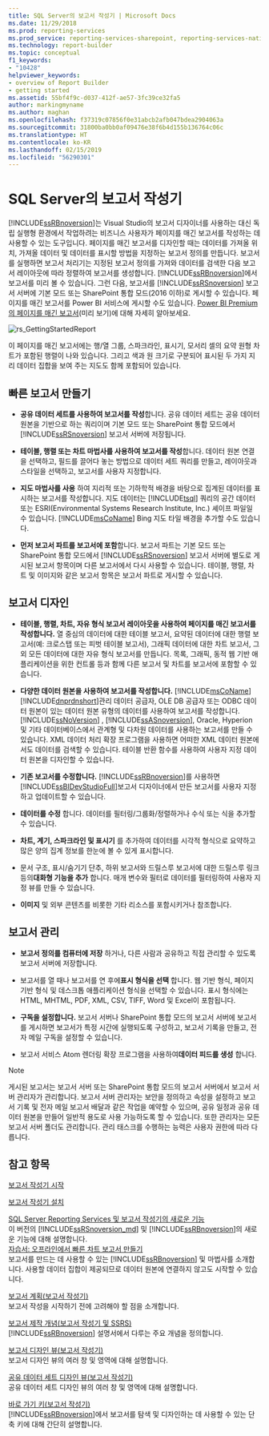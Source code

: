 ```yaml
---
title: SQL Server의 보고서 작성기 | Microsoft Docs
ms.date: 11/29/2018
ms.prod: reporting-services
ms.prod_service: reporting-services-sharepoint, reporting-services-native
ms.technology: report-builder
ms.topic: conceptual
f1_keywords:
- "10428"
helpviewer_keywords:
- overview of Report Builder
- getting started
ms.assetid: 55bf4f9c-d037-412f-ae57-3fc39ce32fa5
author: markingmyname
ms.author: maghan
ms.openlocfilehash: f37319c07856f0e31abcb2afb047bdea2904063a
ms.sourcegitcommit: 31800ba0bb0af09476e38f6b4d155b136764c06c
ms.translationtype: HT
ms.contentlocale: ko-KR
ms.lasthandoff: 02/15/2019
ms.locfileid: "56290301"
---
```

# <a name="report-builder-in-sql-server"></a>SQL Server의 보고서 작성기
  [!INCLUDE[ssRBnoversion](../../includes/ssrbnoversion.md)]는 Visual Studio의 보고서 디자이너를 사용하는 대신 독립 실행형 환경에서 작업하려는 비즈니스 사용자가 페이지를 매긴 보고서를 작성하는 데 사용할 수 있는 도구입니다.  페이지를 매긴 보고서를 디자인할 때는 데이터를 가져올 위치, 가져올 데이터 및 데이터를 표시할 방법을 지정하는 보고서 정의를 만듭니다. 보고서를 실행하면 보고서 처리기는 지정된 보고서 정의를 가져와 데이터를 검색한 다음 보고서 레이아웃에 따라 정렬하여 보고서를 생성합니다. [!INCLUDE[ssRBnoversion](../../includes/ssrbnoversion.md)]에서 보고서를 미리 볼 수 있습니다. 그런 다음, 보고서를 [!INCLUDE[ssRSnoversion](../../includes/ssrsnoversion-md.md)] 보고서 서버에 기본 모드 또는 SharePoint 통합 모드(2016 이하)로 게시할 수 있습니다. 페이지를 매긴 보고서를 Power BI 서비스에 게시할 수도 있습니다. [Power BI Premium의 페이지를 매긴 보고서](https://docs.microsoft.com/power-bi/paginated-reports-report-builder-power-bi)(미리 보기)에 대해 자세히 알아보세요.
  
 ![rs_GettingStartedReport](../../reporting-services/report-builder/media/rs-gettingstartedreport.png "rs_GettingStartedReport")  
  
 이 페이지를 매긴 보고서에는 행/열 그룹, 스파크라인, 표시기, 모서리 셀의 요약 원형 차트가 포함된 행렬이 나와 있습니다. 그리고 색과 원 크기로 구분되어 표시된 두 가지 지리 데이터 집합을 보여 주는 지도도 함께 포함되어 있습니다.  
  
##  <a name="JumpStartReptCreation"></a> 빠른 보고서 만들기  
  
-   **공유 데이터 세트를 사용하여 보고서를 작성**합니다. 공유 데이터 세트는 공유 데이터 원본을 기반으로 하는 쿼리이며 기본 모드 또는 SharePoint 통합 모드에서 [!INCLUDE[ssRSnoversion](../../includes/ssrsnoversion-md.md)] 보고서 서버에 저장됩니다.  
  
-   **테이블, 행렬 또는 차트 마법사를 사용하여 보고서를 작성**합니다. 데이터 원본 연결을 선택하고, 필드를 끌어다 놓는 방법으로 데이터 세트 쿼리를 만들고, 레이아웃과 스타일을 선택하고, 보고서를 사용자 지정합니다.  
  
-   **지도 마법사를 사용** 하여 지리적 또는 기하학적 배경을 바탕으로 집계된 데이터를 표시하는 보고서를 작성합니다. 지도 데이터는 [!INCLUDE[tsql](../../includes/tsql-md.md)] 쿼리의 공간 데이터 또는 ESRI(Environmental Systems Research Institute, Inc.) 셰이프 파일일 수 있습니다. [!INCLUDE[msCoName](../../includes/msconame-md.md)] Bing 지도 타일 배경을 추가할 수도 있습니다.  
  
-   **먼저 보고서 파트를 보고서에 포함**합니다. 보고서 파트는 기본 모드 또는 SharePoint 통합 모드에서 [!INCLUDE[ssRSnoversion](../../includes/ssrsnoversion-md.md)] 보고서 서버에 별도로 게시된 보고서 항목이며 다른 보고서에서 다시 사용할 수 있습니다. 테이블, 행렬, 차트 및 이미지와 같은 보고서 항목은 보고서 파트로 게시할 수 있습니다.  
  
##  <a name="DesignRept"></a> 보고서 디자인  
  
-   **테이블, 행렬, 차트, 자유 형식 보고서 레이아웃을 사용하여 페이지를 매긴 보고서를 작성합니다.** 열 중심의 데이터에 대한 테이블 보고서, 요약된 데이터에 대한 행렬 보고서(예: 크로스탭 또는 피벗 테이블 보고서), 그래픽 데이터에 대한 차트 보고서, 그 외 모든 데이터에 대한 자유 형식 보고서를 만듭니다. 목록, 그래픽, 동적 웹 기반 애플리케이션을 위한 컨트롤 등과 함께 다른 보고서 및 차트를 보고서에 포함할 수 있습니다.  
  
-   **다양한 데이터 원본을 사용하여 보고서를 작성합니다.** [!INCLUDE[msCoName](../../includes/msconame-md.md)] [!INCLUDE[dnprdnshort](../../includes/dnprdnshort-md.md)]관리 데이터 공급자, OLE DB 공급자 또는 ODBC 데이터 원본이 있는 데이터 원본 유형의 데이터를 사용하여 보고서를 작성합니다. [!INCLUDE[ssNoVersion](../../includes/ssnoversion-md.md)] , [!INCLUDE[ssASnoversion](../../includes/ssasnoversion-md.md)], Oracle, Hyperion 및 기타 데이터베이스에서 관계형 및 다차원 데이터를 사용하는 보고서를 만들 수 있습니다. XML 데이터 처리 확장 프로그램을 사용하면 어떠한 XML 데이터 원본에서도 데이터를 검색할 수 있습니다. 테이블 반환 함수를 사용하여 사용자 지정 데이터 원본을 디자인할 수 있습니다.  
  
-   **기존 보고서를 수정합니다.** [!INCLUDE[ssRBnoversion](../../includes/ssrbnoversion.md)]를 사용하면 [!INCLUDE[ssBIDevStudioFull](../../includes/ssbidevstudiofull-md.md)]보고서 디자이너에서 만든 보고서를 사용자 지정하고 업데이트할 수 있습니다.  
  
-   **데이터를 수정** 합니다. 데이터를 필터링/그룹화/정렬하거나 수식 또는 식을 추가할 수 있습니다.  
  
-   **차트, 계기, 스파크라인 및 표시기** 를 추가하여 데이터를 시각적 형식으로 요약하고 많은 양의 집계 정보를 한눈에 볼 수 있게 표시합니다.  
  
-   문서 구조, 표시/숨기기 단추, 하위 보고서와 드릴스루 보고서에 대한 드릴스루 링크 등의**대화형 기능을 추가** 합니다. 매개 변수와 필터로 데이터를 필터링하여 사용자 지정 뷰를 만들 수 있습니다.  
  
-   **이미지** 및 외부 콘텐츠를 비롯한 기타 리소스를 포함시키거나 참조합니다.  
  
##  <a name="ManageRpt"></a> 보고서 관리  
  
-   **보고서 정의를 컴퓨터에 저장** 하거나, 다른 사람과 공유하고 직접 관리할 수 있도록 보고서 서버에 저장합니다.  
  
-   보고서를 열 때나 보고서를 연 후에**표시 형식을 선택** 합니다. 웹 기반 형식, 페이지 기반 형식 및 데스크톱 애플리케이션 형식을 선택할 수 있습니다. 표시 형식에는 HTML, MHTML, PDF, XML, CSV, TIFF, Word 및 Excel이 포함됩니다.  
  
-   **구독을 설정합니다.** 보고서 서버나 SharePoint 통합 모드의 보고서 서버에 보고서를 게시하면 보고서가 특정 시간에 실행되도록 구성하고, 보고서 기록을 만들고, 전자 메일 구독을 설정할 수 있습니다.  
  
-   보고서 서비스 Atom 렌더링 확장 프로그램을 사용하여**데이터 피드를 생성** 합니다.  
  
> [!NOTE]  
>  게시된 보고서는 보고서 서버 또는 SharePoint 통합 모드의 보고서 서버에서 보고서 서버 관리자가 관리합니다. 보고서 서버 관리자는 보안을 정의하고 속성을 설정하고 보고서 기록 및 전자 메일 보고서 배달과 같은 작업을 예약할 수 있으며, 공유 일정과 공유 데이터 원본을 만들어 일반적 용도로 사용 가능하도록 할 수 있습니다. 또한 관리자는 모든 보고서 서버 폴더도 관리합니다. 관리 태스크를 수행하는 능력은 사용자 권한에 따라 다릅니다.  
  
## <a name="see-also"></a>참고 항목  
  [보고서 작성기 시작](../../reporting-services/report-builder/start-report-builder.md)  
  
  [보고서 작성기 설치](../../reporting-services/install-windows/install-report-builder.md)

  [SQL Server Reporting Services 및 보고서 작성기의 새로운 기능](~/reporting-services/what-s-new-in-sql-server-reporting-services-ssrs.md)  
  이 버전의 [!INCLUDE[ssRSnoversion_md](../../includes/ssrsnoversion-md.md)] 및 [!INCLUDE[ssRBnoversion](../../includes/ssrbnoversion.md)]의 새로운 기능에 대해 설명합니다.   
  [자습서: 오프라인에서 빠른 차트 보고서 만들기](../../reporting-services/report-builder/tutorial-create-a-quick-chart-report-offline-report-builder.md)  
 보고서를 만드는 데 사용할 수 있는 [!INCLUDE[ssRBnoversion](../../includes/ssrbnoversion.md)] 및 마법사를 소개합니다. 사용할 데이터 집합이 제공되므로 데이터 원본에 연결하지 않고도 시작할 수 있습니다.  
  
 [보고서 계획&#40;보고서 작성기&#41;](../../reporting-services/report-design/planning-a-report-report-builder.md)  
 보고서 작성을 시작하기 전에 고려해야 할 점을 소개합니다.  
  
 [보고서 제작 개념&#40;보고서 작성기 및 SSRS&#41;](../../reporting-services/report-design/report-authoring-concepts-report-builder-and-ssrs.md)  
 [!INCLUDE[ssRBnoversion](../../includes/ssrbnoversion.md)] 설명서에서 다루는 주요 개념을 정의합니다.  
  
 [보고서 디자인 뷰&#40;보고서 작성기&#41;](../../reporting-services/report-builder/report-design-view-report-builder.md)  
 보고서 디자인 뷰의 여러 창 및 영역에 대해 설명합니다.  
  
 [공유 데이터 세트 디자인 뷰&#40;보고서 작성기&#41;](../../reporting-services/report-builder/shared-dataset-design-view-report-builder.md)  
 공유 데이터 세트 디자인 뷰의 여러 창 및 영역에 대해 설명합니다.  
  
 [바로 가기 키&#40;보고서 작성기&#41;](../../reporting-services/report-builder/keyboard-shortcuts-report-builder.md)  
 [!INCLUDE[ssRBnoversion](../../includes/ssrbnoversion.md)]에서 보고서를 탐색 및 디자인하는 데 사용할 수 있는 단축 키에 대해 간단히 설명합니다.  
  

